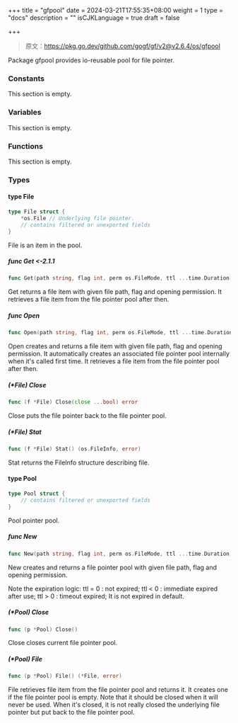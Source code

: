 +++
title = "gfpool"
date = 2024-03-21T17:55:35+08:00
weight = 1
type = "docs"
description = ""
isCJKLanguage = true
draft = false

+++

> 原文：https://pkg.go.dev/github.com/gogf/gf/v2@v2.6.4/os/gfpool

Package gfpool provides io-reusable pool for file pointer.

### Constants 

This section is empty.

### Variables 

This section is empty.

### Functions 

This section is empty.

### Types 

#### type File 

``` go
type File struct {
	*os.File // Underlying file pointer.
	// contains filtered or unexported fields
}
```

File is an item in the pool.

##### func Get <-2.1.1

``` go
func Get(path string, flag int, perm os.FileMode, ttl ...time.Duration) (file *File)
```

Get returns a file item with given file path, flag and opening permission. It retrieves a file item from the file pointer pool after then.

##### func Open 

``` go
func Open(path string, flag int, perm os.FileMode, ttl ...time.Duration) (file *File, err error)
```

Open creates and returns a file item with given file path, flag and opening permission. It automatically creates an associated file pointer pool internally when it's called first time. It retrieves a file item from the file pointer pool after then.

##### (*File) Close 

``` go
func (f *File) Close(close ...bool) error
```

Close puts the file pointer back to the file pointer pool.

##### (*File) Stat 

``` go
func (f *File) Stat() (os.FileInfo, error)
```

Stat returns the FileInfo structure describing file.

#### type Pool 

``` go
type Pool struct {
	// contains filtered or unexported fields
}
```

Pool pointer pool.

##### func New 

``` go
func New(path string, flag int, perm os.FileMode, ttl ...time.Duration) *Pool
```

New creates and returns a file pointer pool with given file path, flag and opening permission.

Note the expiration logic: ttl = 0 : not expired; ttl < 0 : immediate expired after use; ttl > 0 : timeout expired; It is not expired in default.

##### (*Pool) Close 

``` go
func (p *Pool) Close()
```

Close closes current file pointer pool.

##### (*Pool) File 

``` go
func (p *Pool) File() (*File, error)
```

File retrieves file item from the file pointer pool and returns it. It creates one if the file pointer pool is empty. Note that it should be closed when it will never be used. When it's closed, it is not really closed the underlying file pointer but put back to the file pointer pool.